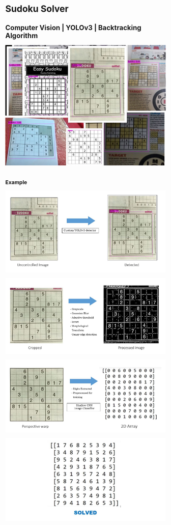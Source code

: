# Sudoku Solver

## Computer Vision | YOLOv3 | Backtracking Algorithm

![Sudoku Collage](https://github.com/Razeem-r/Personal-projects/blob/master/images/collage.jpg)
<br />
<br />



### Example

![Sudoku 1](https://github.com/Razeem-r/Personal-projects/blob/master/images/a.JPG)

![Sudoku 2](https://github.com/Razeem-r/Personal-projects/blob/master/images/b.JPG)

![Sudoku 3](https://github.com/Razeem-r/Personal-projects/blob/master/images/c.JPG)

![Sudoku 4](https://github.com/Razeem-r/Personal-projects/blob/master/images/D.JPG)
